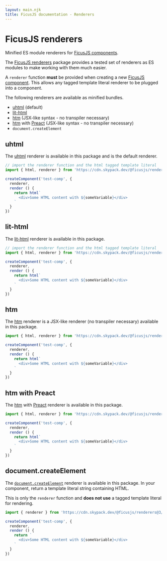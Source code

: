 ```yaml
---
layout: main.njk
title: FicusJS documentation - Renderers
---
```

# FicusJS renderers

Minified ES module renderers for [FicusJS components](/components/).

The [FicusJS renderers](https://www.npmjs.com/package/@ficusjs/renderers) package provides a tested set of renderers as ES modules to make working with them much easier.

A `renderer` function **must** be provided when creating a new [FicusJS component](/components/).
This allows any tagged template literal renderer to be plugged into a component.

The following renderers are available as minified bundles.

- [uhtml](https://www.npmjs.com/package/uhtml) (default)
- [lit-html](https://www.npmjs.com/package/lit-html)
- [htm](https://www.npmjs.com/package/htm) (JSX-like syntax - no transpiler necessary)
- [htm](https://www.npmjs.com/package/htm) with [Preact](https://www.npmjs.com/package/preact) (JSX-like syntax - no transpiler necessary)
- `document.createElement`

## uhtml

The [uhtml](https://www.npmjs.com/package/uhtml) renderer is available in this package and is the default renderer.

```js
// import the renderer function and the html tagged template literal
import { html, renderer } from 'https://cdn.skypack.dev/@ficusjs/renderers@3/uhtml'

createComponent('test-comp', {
  renderer,
  render () {
    return html`
      <div>Some HTML content with ${someVariable}</div>
    `
  }
})
```

## lit-html

The [lit-html](https://www.npmjs.com/package/lit-html) renderer is available in this package.

```js
// import the renderer function and the html tagged template literal
import { html, renderer } from 'https://cdn.skypack.dev/@ficusjs/renderers@3/lit-html'

createComponent('test-comp', {
  renderer,
  render () {
    return html`
      <div>Some HTML content with ${someVariable}</div>
    `
  }
})
```


## htm

The [htm](https://www.npmjs.com/package/htm) renderer is a JSX-like renderer (no transpiler necessary) available in this package.

```js
import { html, renderer } from 'https://cdn.skypack.dev/@ficusjs/renderers@3/htm'

createComponent('test-comp', {
  renderer,
  render () {
    return html`
      <div>Some HTML content with ${someVariable}</div>
    `
  }
})
```

## htm with Preact

The [htm](https://www.npmjs.com/package/htm) with [Preact](https://www.npmjs.com/package/preact) renderer is available in this package.

```js
import { html, renderer } from 'https://cdn.skypack.dev/@ficusjs/renderers@3/htm-preact'

createComponent('test-comp', {
  renderer,
  render () {
    return html`
      <div>Some HTML content with ${someVariable}</div>
    `
  }
})
```

## document.createElement

The [`document.createElement`](https://developer.mozilla.org/en-US/docs/Web/API/Document/createElement) renderer is available in this package.
In your component, return a template literal string containing HTML.

This is only the `renderer` function and **does not use** a tagged template literal for rendering.

```js
import { renderer } from 'https://cdn.skypack.dev/@ficusjs/renderers@3/create-element'

createComponent('test-comp', {
  renderer,
  render () {
    return `
      <div>Some HTML content with ${someVariable}</div>
    `
  }
})
```
